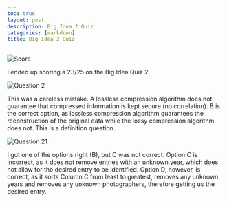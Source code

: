 ```yaml
---
toc: true
layout: post
description: Big Idea 2 Quiz 
categories: [markdown]
title: Big Idea 2 Quiz
---
```


![]({{site.baseurl}}/images/BigIdeaScore.png "Score")

I ended up scoring a 23/25 on the Big Idea Quiz 2.


![]({{site.baseurl}}/images/Q2Wrong.png "Question 2")

This was a careless mistake. A lossless compression algorithm does not guarantee that compressed information is kept secure (no correlation). B is the correct option, as lossless compression algorithm guarantees the reconstruction of the original data while the lossy compression algorithm does not. This is a definition question.


![]({{site.baseurl}}/images/Q21Wrong.png "Question 21")

I got one of the options right (B), but C was not correct. Option C is incorrect, as it does not remove entries with an unknown year, which does not allow for the desired entry to be identified. Option D, however, is correct, as it sorts Column C from least to greatest, removes any unknown years and removes any unknown photographers, therefore getting us the desired entry.

